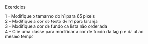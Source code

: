 Exercicios

1 - Modifique o tamanho do h1 para 65 pixels<br>
2 - Modifique a cor do texto do h1 para laranja<br>
3 - Modifique a cor de fundo da lista não ordenada<br>
4 - Crie uma classe para modificar a cor de fundo da tag p e da ul ao mesmo tempo<br>
